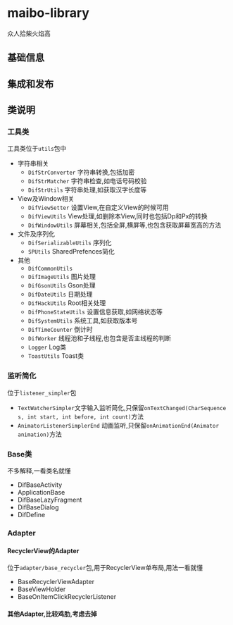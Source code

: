 # maibo-library

众人拾柴火焰高

## 基础信息

## 集成和发布

## 类说明

### 工具类

工具类位于`utils`包中

- 字符串相关
  - `DifStrConverter` 字符串转换,包括加密
  - `DifStrMatcher` 字符串检查,如电话号码校验
  - `DifStrUtils` 字符串处理,如获取汉字长度等
- View及Window相关
  - `DifViewSetter` 设置View,在自定义View的时候可用
  - `DifViewUtils` View处理,如删除本View,同时也包括Dp和Px的转换
  - `DifWindowUtils` 屏幕相关,包括全屏,横屏等,也包含获取屏幕宽高的方法
- 文件及序列化
  - `DifSerializableUtils` 序列化
  - `SPUtils` SharedPrefences简化
- 其他
  - `DifCommonUtils` 
  - `DifImageUtils` 图片处理
  - `DifGsonUtils` Gson处理
  - `DifDateUtils` 日期处理
  - `DifHackUtils` Root相关处理
  - `DifPhoneStateUtils` 设置信息获取,如网络状态等
  - `DifSystemUtils` 系统工具,如获取版本号
  - `DifTimeCounter` 倒计时
  - `DifWorker` 线程池和子线程,也包含是否主线程的判断
  - `Logger` Log类
  - `ToastUtils` Toast类

### 监听简化

位于`listener_simpler`包

- `TextWatcherSimpler`文字输入监听简化,只保留`onTextChanged(CharSequence s, int start, int before, int count)`方法
- `AnimatorListenerSimplerEnd` 动画监听,只保留`onAnimationEnd(Animator animation)`方法

### Base类

不多解释,一看类名就懂

- DifBaseActivity
- ApplicationBase
- DifBaseLazyFragment
- DifBaseDialog
- DifDefine

### Adapter

#### RecyclerView的Adapter

位于`adapter/base_recycler`包,用于RecyclerView单布局,用法一看就懂

- BaseRecyclerViewAdapter<T>
- BaseViewHolder<T>
- BaseOnItemClickRecyclerListener


#### 其他Adapter,比较鸡肋,考虑去掉


